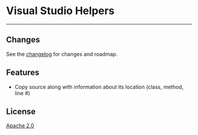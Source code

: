 # Visual Studio Helpers

<!-- Replace this badge with your own-->
<!--[![Build status](https://ci.appveyor.com/api/projects/status/hv6uyc059rqbc6fj?svg=true)](https://ci.appveyor.com/project/madskristensen/extensibilitytools)<!--

<!-- Update the VS Gallery link after you upload the VSIX-->
<!--Download this extension from the [VS Gallery](https://visualstudiogallery.msdn.microsoft.com/[GuidFromGallery])
or get the [CI build](http://vsixgallery.com/extension/CopywithContext.8d48b2d7-71b4-4343-a131-0d9a18583de9/).-->

---------------------------------------

## Changes

See the [changelog](CHANGELOG.md) for changes and roadmap.

## Features

- Copy source along with information about its location (class, method, line #)
 
<!--## Contribute
Check out the [contribution guidelines](CONTRIBUTING.md)
if you want to contribute to this project.

For cloning and building this project yourself, make sure
to install the
[Extensibility Tools 2015](https://visualstudiogallery.msdn.microsoft.com/ab39a092-1343-46e2-b0f1-6a3f91155aa6)
extension for Visual Studio which enables some features
used by this project.-->

## License
[Apache 2.0](LICENSE)